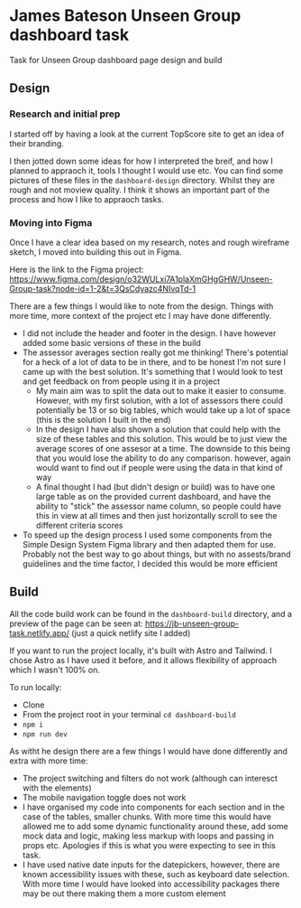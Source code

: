 # James Bateson Unseen Group dashboard task
Task for Unseen Group dashboard page design and build

## Design

### Research and initial prep

I started off by having a look at the current TopScore site to get an idea of their branding.

I then jotted down some ideas for how I interpreted the breif, and how I planned to appraoch it, tools I thought I would use etc. You can find some pictures of these files in the `dashboard-design` directory. Whilst they are rough and not moview quality. I think it shows an important part of the process and how I like to appraoch tasks.

### Moving into Figma

Once I have a clear idea based on my research, notes and rough wireframe sketch, I moved into building this out in Figma.

Here is the link to the Figma project: https://www.figma.com/design/o32WULxi7A1plaXmGHgGHW/Unseen-Group-task?node-id=1-2&t=3QsCdyazc4NIvqTd-1

There are a few things I would like to note from the design. Things with more time, more context of the project etc I may have done differently.

* I did not include the header and footer in the design. I have however added some basic versions of these in the build
* The assessor averages section really got me thinking! There's potential for a heck of a lot of data to be in there, and to be honest I'm not sure I came up with the best solution. It's something that I would look to test and get feedback on from people using it in a project
    * My main aim was to split the data out to make it easier to consume. However, with my first solution, with a lot of assessors there could potentially be 13 or so big tables, which would take up a lot of space (this is the solution I built in the end)
    * In the design I have also shown a solution that could help with the size of these tables and this solution. This would be to just view the average scores of one assesor at a time. The downside to this being that you would lose the ability to do any comparison. however, again would want to find out if people were using the data in that kind of way
    * A final thought I had (but didn't design or build) was to have one large table as on the provided current dashboard, and have the ability to "stick" the assessor name column, so people could have this in view at all times and then just horizontally scroll to see the different criteria scores
* To speed up the design process I used some components from the Simple Design System Figma library and then adapted them for use. Probably not the best way to go about things, but with no assests/brand guidelines and the time factor, I decided this would be more efficient

## Build

All the code build work can be found in the `dashboard-build` directory, and a preview of the page can be seen at: https://jb-unseen-group-task.netlify.app/ (just a quick netlify site I added)

If you want to run the project locally, it's built with Astro and Tailwind. I chose Astro as I have used it before, and it allows flexibility of approach which I wasn't 100% on.

To run locally:

* Clone
* From the project root in your terminal `cd dashboard-build`
* `npm i`
* `npm run dev` 

As witht he design there are a few things I would have done differently and extra with more time:

* The project switching and filters do not work (although can interesct with the elements)
* The mobile navigation toggle does not work
* I have organised my code into components for each section and in the case of the tables, smaller chunks. With more time this would have allowed me to add some dynamic functionality around these, add some mock data and logic, making less markup with loops and passing in props etc. Apologies if this is what you were expecting to see in this task.
* I have used native date inputs for the datepickers, however, there are known accessibility issues with these, such as keyboard date selection. With more time I would have looked into accessibility packages there may be out there making them a more custom element
